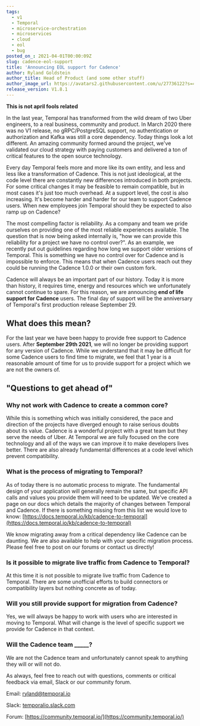 ```yaml
---
tags:
  - v1
  - Temporal
  - microservice-orchestration
  - microservices
  - cloud
  - eol
  - bug
posted_on_: 2021-04-01T00:00:09Z
slug: cadence-eol-support
title: 'Announcing EOL support for Cadence'
author: Ryland Goldstein
author_title: Head of Product (and some other stuff)
author_image_url: https://avatars2.githubusercontent.com/u/27736122?s=460&u=7b6a3e58ec7ed7157f23f51e91a2f4cd2028d606&v=4
release_version: V1.8.1
---
```


<!--truncate-->
**This is not april fools related** 

In the last year, Temporal has transformed from the wild dream of two Uber engineers, to a real business, community and product. In March 2020 there was no V1 release, no gRPC/PostgreSQL support, no authentication or authorization and Kafka was still a core dependency. Today things look a lot different. An amazing community formed around the project, we've validated our cloud strategy with paying customers and delivered a ton of critical features to the open source technology. 

Every day Temporal feels more and more like its own entity, and less and less like a transformation of Cadence. This is not just ideological, at the code level there are constantly new differences introduced in both projects. For some critical changes it may be feasible to remain compatible, but in most cases it's just too much overhead. At a support level, the cost is also increasing. It's become harder and harder for our team to support Cadence users. When new employees join Temporal should they be expected to also ramp up on Cadence?

The most compelling factor is reliability. As a company and team we pride ourselves on providing one of the most reliable experiences available. The question that is now being asked internally is, "how we can provide this reliability for a project we have no control over?". As an example, we recently put out guidelines regarding how long we support older versions of Temporal. This is something we have no control over for Cadence and is impossible to enforce. This means that when Cadence users reach out they could be running the Cadence 1.0.0 or their own custom fork. 

Cadence will always be an important part of our history. Today it is more than history, it requires time, energy and resources which we unfortunately cannot continue to spare. For this reason, we are announcing **end of life support for Cadence** users. The final day of support will be the anniversary of Temporal's first production release September 29. 

## What does this mean?

For the last year we have been happy to provide free support to Cadence users. After **September 29th 2021**, we will no longer be providing support for any version of Cadence. While we understand that it may be difficult for some Cadence users to find time to migrate, we feel that 1 year is a reasonable amount of time for us to provide support for a project which we are not the owners of.  

## "Questions to get ahead of"

### Why not work with Cadence to create a common core?

While this is something which was initially considered, the pace and direction of the projects have diverged enough to raise serious doubts about its value. Cadence is a wonderful project with a great team but they serve the needs of Uber. At Temporal we are fully focused on the core technology and all of the ways we can improve it to make developers lives better. There are also already fundamental differences at a code level which prevent compatibility. 

### What is the process of migrating to Temporal?

As of today there is no automatic process to migrate. The fundamental design of your application will generally remain the same, but specific API calls and values you provide them will need to be updated. We've created a page on our docs which details the majority of changes between Temporal and Cadence. If there is something missing from this list we would love to know: [https://docs.temporal.io/kb/cadence-to-temporal](https://docs.temporal.io/kb/cadence-to-temporal)

We know migrating away from a critical dependency like Cadence can be daunting. We are also available to help with your specific migration process. Please feel free to post on our forums or contact us directly!

### Is it possible to migrate live traffic from Cadence to Temporal?

At this time it is not possible to migrate live traffic from Cadence to Temporal. There are some unofficial efforts to build connectors or compatibility layers but nothing concrete as of today.

### Will you still provide support for migration from Cadence?

Yes, we will always be happy to work with users who are interested in moving to Temporal. What will change is the level of specific support we provide for Cadence in that context.  

### Will the Cadence team _____?

We are not the Cadence team and unfortunately cannot speak to anything they will or will not do.


As always, feel free to reach out with questions, comments or critical feedback via email, Slack or our community forum.

Email: [ryland@temporal.io](mailto:ryland@temporal.io)

Slack: [temporalio.slack.com](http://temporalio.slack.com/)

Forum: [https://community.temporal.io/](https://community.temporal.io/)
